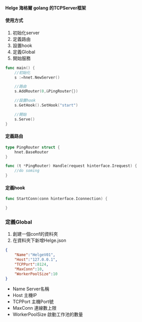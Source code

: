 #### Helge 海格爾 golang 的TCPServer框架

#### 使用方式

1. 初始化server
2. 定義路由
3. 設置hook
4. 定義Global
5. 開始服務
```go
func main() {
    //初始化
    s :=hnet.NewServer()

    //路由
    s.AddRouter(0,&PingRouter{})

    //設置hook
    s.GetHook().SetHook("start")

    //開始
    s.Serve()
}
```

#### 定義路由
```go
type PingRouter struct {
    hnet.BaseRouter
}

func (t *PingRouter) Handle(request hinterface.Irequest) {
    //do soming
}

```
#### 定義hook
```go
func StartConn(conn hinterface.Iconnection) {

}
```

### 定義Global
1. 創建一個conf的資料夾
2. 在資料夾下新增Helge.json
```json
{
    "Name":"HelgeV01",
    "Host":"127.0.0.1",
    "TCPPort":8124,
    "MaxConn":10,
    "WorkerPoolSize":10
}
```
- Name
Server名稱
- Host
主機IP
- TCPPort
主機Port號
- MaxConn
連線數上限
- WorkerPoolSize
啟動工作池的數量
